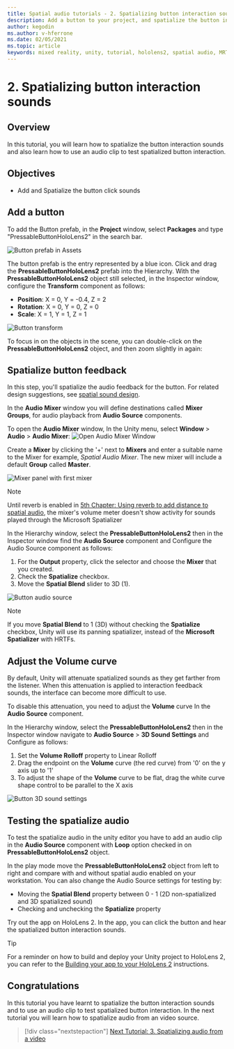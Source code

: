 ```yaml
---
title: Spatial audio tutorials - 2. Spatializing button interaction sounds
description: Add a button to your project, and spatialize the button interaction sounds.
author: kegodin
ms.author: v-hferrone
ms.date: 02/05/2021
ms.topic: article
keywords: mixed reality, unity, tutorial, hololens2, spatial audio, MRTK, mixed reality toolkit, UWP, Windows 10, HRTF, head-related transfer function, reverb, Microsoft Spatializer, prefabs, volume curve
---
```


# 2. Spatializing button interaction sounds

## Overview

In this tutorial, you will learn how to spatialize the button interaction sounds and also learn how to use an audio clip to test spatialized button interaction.  

## Objectives

* Add and Spatialize the button click sounds

## Add a button

To add the Button prefab, in the **Project** window, select **Packages** and type "PressableButtonHoloLens2" in the search bar.

![Button prefab in Assets](images/spatial-audio/spatial-audio-02-section1-step1-1.PNG)

The button prefab is the entry represented by a blue icon. Click and drag the **PressableButtonHoloLens2** prefab into the Hierarchy. With the **PressableButtonHoloLens2** object still selected, in the Inspector window, configure the **Transform** component as follows:

* **Position**: X = 0, Y = -0.4, Z = 2
* **Rotation**: X = 0, Y = 0, Z = 0
* **Scale**: X = 1, Y = 1, Z = 1

![Button transform](images/spatial-audio/spatial-audio-02-section1-step1-2.PNG)

To focus in on the objects in the scene, you can double-click on the **PressableButtonHoloLens2** object, and then zoom slightly in again:

## Spatialize button feedback

In this step, you'll spatialize the audio feedback for the button. For related design suggestions, see [spatial sound design](../../../design/spatial-sound-design.md).

In the **Audio Mixer** window you will define destinations called **Mixer Groups**, for audio playback from **Audio Source** components.

To open the **Audio Mixer** window, In the Unity menu, select **Window** > **Audio** > **Audio Mixer**:
![Open Audio Mixer Window](images/spatial-audio/spatial-audio-02-section2-step1-1.PNG)

 Create a **Mixer** by clicking the '+' next to **Mixers** and enter a suitable name to the Mixer for example, _Spatial Audio Mixer_. The new mixer will include a default **Group** called **Master**.

![Mixer panel with first mixer](images/spatial-audio/spatial-audio-02-section2-step1-2.PNG)

> [!NOTE]
> Until reverb is enabled in [5th Chapter: Using reverb to add distance to spatial audio](unity-spatial-audio-ch5.md), the mixer's volume meter doesn't show activity for sounds played through the Microsoft Spatializer

In the Hierarchy window, select the **PressableButtonHoloLens2** then in the Inspector window
find the **Audio Source** component and Configure the Audio Source component as follows:

1. For the **Output** property, click the selector and choose the **Mixer** that you created.
2. Check the **Spatialize** checkbox.
3. Move the **Spatial Blend** slider to 3D (1).

![Button audio source](images/spatial-audio/spatial-audio-02-section2-step1-3.PNG)

> [!NOTE]
> If you move **Spatial Blend** to 1 (3D) without checking the **Spatialize** checkbox, Unity will use its panning spatializer, instead of the **Microsoft Spatializer** with HRTFs.

## Adjust the Volume curve

By default, Unity will attenuate spatialized sounds as they get farther from the listener. When this attenuation is applied to interaction feedback sounds, the interface can become more difficult to use.

To disable this attenuation, you need to adjust the **Volume** curve In the **Audio Source** component.

In the Hierarchy window, select the **PressableButtonHoloLens2** then in the Inspector window
navigate to  **Audio Source** > **3D Sound Settings** and Configure as follows:

1. Set the **Volume Rolloff** property to Linear Rolloff
2. Drag the endpoint on the **Volume** curve (the red curve) from '0' on the y axis up to '1'
3. To adjust the shape of the **Volume** curve to be flat, drag the white curve shape control to be parallel to the X axis

![Button 3D sound settings](images/spatial-audio/spatial-audio-02-section3-step1-1.PNG)

## Testing the spatialize audio

To test the spatialize audio in the unity editor you have to add an audio clip in the **Audio Source** component with **Loop** option checked in on **PressableButtonHoloLens2** object.

In the play mode move the **PressableButtonHoloLens2** object from left to right and compare with and without spatial audio enabled on your workstation. You can also change the Audio Source settings for testing by:

* Moving the **Spatial Blend** property between 0 - 1 (2D non-spatialized and 3D spatialized sound)
* Checking and unchecking the **Spatialize** property

Try out the app on HoloLens 2. In the app, you can click the button and hear the spatialized button interaction sounds.

> [!TIP]
> For a reminder on how to build and deploy your Unity project to HoloLens 2, you can refer to the [Building your app to your HoloLens 2](mr-learning-base-02.md#building-your-application-to-your-hololens-2) instructions.

## Congratulations

In this tutorial you have learnt to spatialize the button interaction sounds and to use an audio clip to test spatialized button interaction. In the next tutorial you will learn how to spatialize audio from an video source.

> [!div class="nextstepaction"]
> [Next Tutorial: 3. Spatializing audio from a video](unity-spatial-audio-ch3.md)

